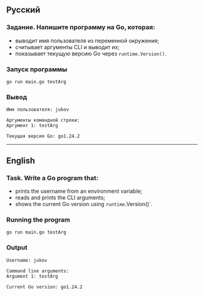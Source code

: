 ## Русский

### Задание. Напишите программу на Go, которая:

* выводит имя пользователя из переменной окружения;
* считывает аргументы CLI и выводит их;
* показывает текущую версию Go через `runtime.Version()`.

### Запуск программы

`go run main.go testArg`

### Вывод

````
Имя пользователя: jukov

Аргументы командной строки:
Аргумент 1: testArg

Текущая версия Go: go1.24.2
````

---

## English

### Task. Write a Go program that:

* prints the username from an environment variable;
* reads and prints the CLI arguments;
* shows the current Go version using `runtime`.Version()`.

### Running the program

`go run main.go testArg`

### Output

```
Username: jukov

Command line arguments:
Argument 1: testArg

Current Go version: go1.24.2
```
